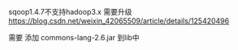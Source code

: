 sqoop1.4.7不支持hadoop3.x 需要升级
https://blog.csdn.net/weixin_42065509/article/details/125420496

需要 添加 commons-lang-2.6.jar 到lib中